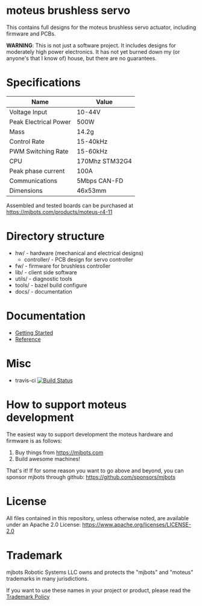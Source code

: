 # moteus brushless servo #

This contains full designs for the moteus brushless servo actuator,
including firmware and PCBs.

**WARNING**: This is not just a software project.  It includes designs
for moderately high power electronics.  It has not yet burned down my
(or anyone's that I know of) house, but there are no guarantees.


# Specifications #

| Name                  | Value          |
|-----------------------|----------------|
| Voltage Input         | 10-44V         |
| Peak Electrical Power | 500W           |
| Mass                  | 14.2g          |
| Control Rate          | 15-40kHz       |
| PWM Switching Rate    | 15-60kHz       |
| CPU                   | 170Mhz STM32G4 |
| Peak phase current    | 100A           |
| Communications        | 5Mbps CAN-FD   |
| Dimensions            | 46x53mm        |

Assembled and tested boards can be purchased at https://mjbots.com/products/moteus-r4-11


# Directory structure #

* hw/ - hardware (mechanical and electrical designs)
  * controller/ - PCB design for servo controller
* fw/ - firmware for brushless controller
* lib/ - client side software
* utils/ - diagnostic tools
* tools/ - bazel build configure
* docs/ - documentation

# Documentation #

* [Getting Started](docs/getting_started.md)
* [Reference](docs/reference.md)

# Misc #

 * travis-ci [![Build Status](https://travis-ci.org/mjbots/moteus.svg?branch=main)](https://travis-ci.org/mjbots/moteus)

# How to support moteus development #

The easiest way to support development the moteus hardware and firmware is as follows:

1) Buy things from https://mjbots.com
2) Build awesome machines!

That's it!  If for some reason you want to go above and beyond, you can sponsor mjbots through github: https://github.com/sponsors/mjbots

# License #

All files contained in this repository, unless otherwise noted, are
available under an Apache 2.0 License:
https://www.apache.org/licenses/LICENSE-2.0

# Trademark #

mjbots Robotic Systems LLC owns and protects the "mjbots" and "moteus" trademarks in many jurisdictions.

If you want to use these names in your project or product, please read the [Trademark Policy](https://mjbots.com/trademark-policy)
